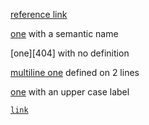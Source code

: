 [reference link][1]

[1]: http://example.com

[one][website] with a semantic name

[website]: http://example.com

[one][404] with no definition

[multiline
one][website] defined on 2 lines

[one][label] with an upper case label

[LABEL]: http://example.com

[`link`][website]